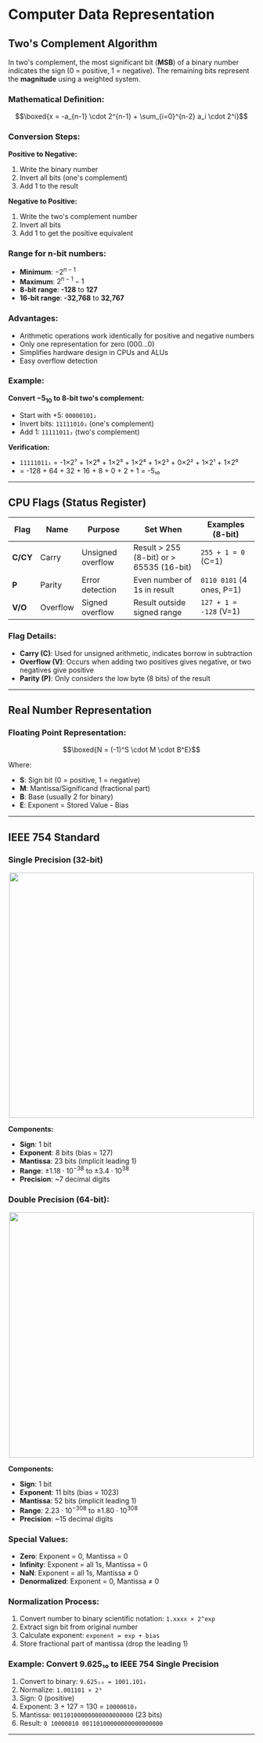 # Computer Data Representation

## Two's Complement Algorithm

In two's complement, the most significant bit (**MSB**) of a binary number indicates the sign (0 = positive, 1 = negative). The remaining bits represent the **magnitude** using a weighted system.

### Mathematical Definition:
$$\boxed{x = -a_{n-1} \cdot 2^{n-1} + \sum_{i=0}^{n-2} a_i \cdot 2^i}$$

### Conversion Steps:

**Positive to Negative:**
1. Write the binary number
2. Invert all bits (one's complement)
3. Add 1 to the result

**Negative to Positive:**
1. Write the two's complement number
2. Invert all bits
3. Add 1 to get the positive equivalent

### Range for n-bit numbers:
- **Minimum**: $-2^{n-1}$
- **Maximum**: $2^{n-1}-1$
- **8-bit range**: **-128** to **127**
- **16-bit range**: **-32,768** to **32,767**

### Advantages:
- Arithmetic operations work identically for positive and negative numbers
- Only one representation for zero (000...0)
- Simplifies hardware design in CPUs and ALUs
- Easy overflow detection

### Example:
**Convert $-5_{10}$ to 8-bit two's complement:**
- Start with +5: `00000101₂`
- Invert bits: `11111010₂` (one's complement)
- Add 1: `11111011₂` (two's complement)

**Verification:**
- `11111011₂` = -1×2⁷ + 1×2⁶ + 1×2⁵ + 1×2⁴ + 1×2³ + 0×2² + 1×2¹ + 1×2⁰
- = -128 + 64 + 32 + 16 + 8 + 0 + 2 + 1 = -5₁₀

---

## CPU Flags (Status Register)

| Flag | Name | Purpose | Set When | Examples (8-bit) |
|------|------|---------|-----------|------------------|
| **C/CY** | Carry | Unsigned overflow | Result > 255 (8-bit) or > 65535 (16-bit) | `255 + 1 = 0` (C=1) |
| **P** | Parity | Error detection | Even number of 1s in result | `0110 0101` (4 ones, P=1) |
| **V/O** | Overflow | Signed overflow | Result outside signed range | `127 + 1 = -128` (V=1) |

### Flag Details:
- **Carry (C)**: Used for unsigned arithmetic, indicates borrow in subtraction
- **Overflow (V)**: Occurs when adding two positives gives negative, or two negatives give positive
- **Parity (P)**: Only considers the low byte (8 bits) of the result

---

## Real Number Representation

### Floating Point Representation:
$$\boxed{N = (-1)^S \cdot M \cdot B^E}$$

Where:
- **S**: Sign bit (0 = positive, 1 = negative)
- **M**: Mantissa/Significand (fractional part)
- **B**: Base (usually 2 for binary)
- **E**: Exponent = Stored Value - Bias

---
## IEEE 754 Standard

### Single Precision (32-bit)


<img src="Pictures/single_precision_ieee.jpg" width=500 height="auto" style="display: block; margin: auto">

**Components:**
- **Sign**: 1 bit
- **Exponent**: 8 bits (bias = 127)
- **Mantissa**: 23 bits (implicit leading 1)
- **Range**: $\pm 1.18 \cdot 10^{-38}$ to $\pm 3.4 \cdot 10^{38}$
- **Precision**: ~7 decimal digits

### Double Precision (64-bit):

<img src="Pictures/double_precision_ieee.jpg" width=500 height="auto" style="display: block; margin: auto">

**Components:**
- **Sign**: 1 bit
- **Exponent**: 11 bits (bias = 1023)
- **Mantissa**: 52 bits (implicit leading 1)
- **Range**: $2.23 \cdot 10^{-308}$ to $\pm 1.80 \cdot 10^{308}$
- **Precision**: ~15 decimal digits

### Special Values:
- **Zero**: Exponent = 0, Mantissa = 0
- **Infinity**: Exponent = all 1s, Mantissa = 0
- **NaN**: Exponent = all 1s, Mantissa ≠ 0
- **Denormalized**: Exponent = 0, Mantissa ≠ 0

### Normalization Process:
1. Convert number to binary scientific notation: `1.xxxx × 2^exp`
2. Extract sign bit from original number
3. Calculate exponent: `exponent = exp + bias`
4. Store fractional part of mantissa (drop the leading 1)

### Example: Convert 9.625₁₀ to IEEE 754 Single Precision
1. Convert to binary: `9.625₁₀ = 1001.101₂`
2. Normalize: `1.001101 × 2³`
3. Sign: 0 (positive)
4. Exponent: 3 + 127 = 130 = `10000010₂`
5. Mantissa: `00110100000000000000000` (23 bits)
6. Result: `0 10000010 00110100000000000000000`

---